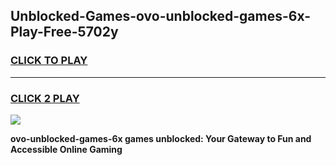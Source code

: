 
## Unblocked-Games-ovo-unblocked-games-6x-Play-Free-5702y
<h3>
<a href="https://premium76.site?title=ovo-unblocked-games-6x&ref=17A">CLICK TO PLAY</a></h3>
<hr>

<h3>
<a href="https://premium76.site?title=ovo-unblocked-games-6x&ref=17A">CLICK 2 PLAY</a>
  
</h3>

<a href="https://premium76.site?title=ovo-unblocked-games-6x&ref=17A"><img src="https://clearcache.store/games.png"></a>


**ovo-unblocked-games-6x games unblocked: Your Gateway to Fun and Accessible Online Gaming**
